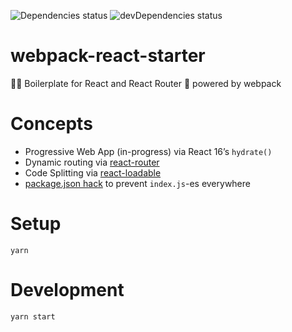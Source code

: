 ![Dependencies status][status]
![devDependencies status][status-dev]

# webpack-react-starter

👩‍🔬 Boilerplate for React and React Router 🚀 powered by webpack

# Concepts

* Progressive Web App (in-progress) via React 16’s `hydrate()`
* Dynamic routing via [react-router](https://github.com/ReactTraining/react-router)
* Code Splitting via [react-loadable](https://github.com/thejameskyle/react-loadable)
* [package.json hack](https://codeburst.io/ab-using-package-json-over-index-js-8a7af1cd6550) to prevent `index.js`-es everywhere

# Setup

```
yarn
```

# Development

```
yarn start
```

[status]: https://david-dm.org/dangodev/optimize-image-loader/status.svg
[status-dev]: https://david-dm.org/dangodev/optimize-image-loader/dev-status.svg
